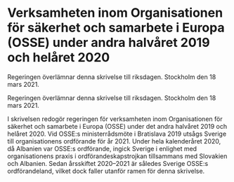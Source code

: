 # Verksamheten inom Organisationen för säkerhet och samarbete i Europa (OSSE) under andra halvåret 2019 och helåret 2020

Regeringen överlämnar denna skrivelse till riksdagen. Stockholm den 18 mars 2021.

Regeringen överlämnar denna skrivelse till riksdagen. Stockholm den 18 mars 2021.

I skrivelsen redogör regeringen för verksamheten inom Organisationen för
säkerhet och samarbete i Europa (OSSE) under det andra halvåret 2019
och helåret 2020.
Vid OSSE:s ministerrådsmöte i Bratislava 2019 utsågs Sverige till
organisationens ordförande för år 2021.
Under hela kalenderåret 2020, då Albanien var OSSE:s ordförande,
ingick Sverige i enlighet med organisationens praxis i
ordförandeskapstrojkan tillsammans med Slovakien och Albanien.
Sedan årsskiftet 2020–2021 är således Sverige OSSE:s ordförandeland,
vilket dock faller utanför ramen för denna skrivelse.
